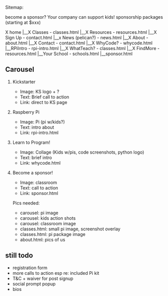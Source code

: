 Sitemap:

become a sponsor?
    Your company can support kids!
    sponsorship packages (starting at $xxx)

X home
|__X Classes - classes.html
|__X Resources - resources.html
|__X Sign Up - contact.html
|__x News (pelican?) - news.html
|__X About - about.html
|__X Contact - contact.html
|__X WhyCode? - whycode.html
|__RPiIntro - rpi-intro.html
|__X WhatTeach? - classes.html
|__X FindMore - resources.html
|__Your School - schools.html
|__sponsor.html


## Carousel
1. Kickstarter
    * Image: KS logo + ?
    * Text: Brief call to action
    * Link: direct to KS page
2. Raspberry Pi
    * Image: Pi (pi w/kids?)
    * Text: intro about
    * Link: rpi-intro.html
3. Learn to Program!
    * Image: Collage (Kids w/pis, code screenshots, python logo)
    * Text: brief intro
    * Link: whycode.html
4. Become a sponsor!
    * Image: classroom
    * Text: call to action
    * Link: sponsor.html

    Pics needed:
    - carousel: pi image
    - carousel: kids action shots
    - carousel: classroom image
    - classes.html: small pi image, screenshot overlay
    - classes.html: pi package image
    - about.html: pics of us


## still todo
* registration form
* more calls to action esp re: included Pi kit
* T&C + waiver for post signup
* social prompt popup
* bios
